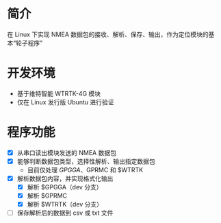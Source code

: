 # 简介
在 Linux 下实现 NMEA 数据包的接收、解析、保存、输出，作为定位模块的基本“轮子程序”

# 开发环境
- 基于维特智能 WTRTK-4G 模块
- 仅在 Linux 发行版 Ubuntu 进行验证

# 程序功能
- [x] 从串口读出模块发送的 NMEA 数据包
- [x] 能够判断数据包类型，选择性解析、输出指定数据包
    - 目前仅处理 $GPGGA、$GPRMC 和 $WTRTK
- [x] 解析数据包内容，并实现格式化输出
    - [x] 解析 $GPGGA（dev 分支）
    - [x] 解析 $GPRMC
    - [x] 解析 $WTRTK（dev 分支）
- [ ] 保存解析后的数据到 csv 或 txt 文件
